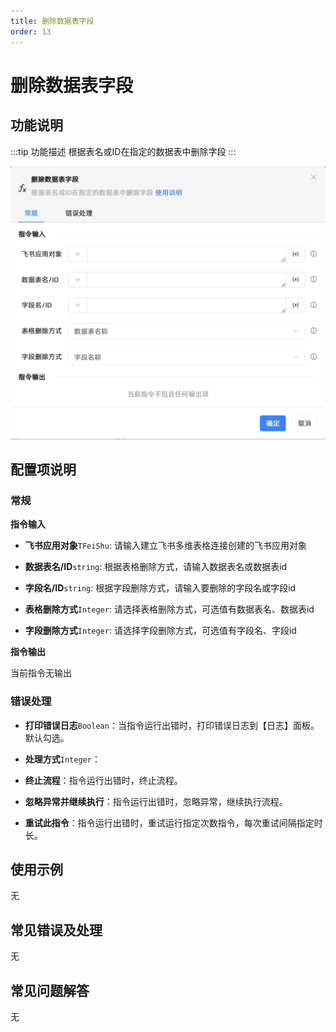 ```yaml
---
title: 删除数据表字段
order: 13
---
```


# 删除数据表字段

## 功能说明

:::tip 功能描述
根据表名或ID在指定的数据表中删除字段
:::

![删除数据表字段](../../../../assets/删除数据表字段_command.png)

## 配置项说明

### 常规

**指令输入**

- **飞书应用对象**`TFeiShu`: 请输入建立飞书多维表格连接创建的飞书应用对象

- **数据表名/ID**`string`: 根据表格删除方式，请输入数据表名或数据表id

- **字段名/ID**`string`: 根据字段删除方式，请输入要删除的字段名或字段id

- **表格删除方式**`Integer`: 请选择表格删除方式，可选值有数据表名、数据表id

- **字段删除方式**`Integer`: 请选择字段删除方式，可选值有字段名、字段id


**指令输出**

当前指令无输出

### 错误处理

- **打印错误日志**`Boolean`：当指令运行出错时，打印错误日志到【日志】面板。默认勾选。

- **处理方式**`Integer`：

 - **终止流程**：指令运行出错时，终止流程。

 - **忽略异常并继续执行**：指令运行出错时，忽略异常，继续执行流程。

 - **重试此指令**：指令运行出错时，重试运行指定次数指令，每次重试间隔指定时长。

## 使用示例
无

## 常见错误及处理

无

## 常见问题解答

无

